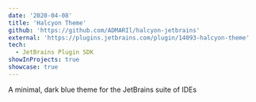 ```yaml
---
date: '2020-04-08'
title: 'Halcyon Theme'
github: 'https://github.com/ADMARIl/halcyon-jetbrains'
external: 'https://plugins.jetbrains.com/plugin/14093-halcyon-theme'
tech:
  - JetBrains Plugin SDK
showInProjects: true
showcase: true
---
```


A minimal, dark blue theme for the JetBrains suite of IDEs
